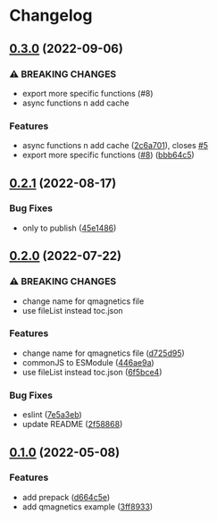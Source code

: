 # Changelog

## [0.3.0](https://github.com/cheminfo/jcamp-data-test/compare/v0.2.1...v0.3.0) (2022-09-06)


### ⚠ BREAKING CHANGES

* export more specific functions (#8)
* async functions n add cache

### Features

* async functions n add cache ([2c6a701](https://github.com/cheminfo/jcamp-data-test/commit/2c6a701ee9fca5ac4285c6ce238b54747b5d1980)), closes [#5](https://github.com/cheminfo/jcamp-data-test/issues/5)
* export more specific functions ([#8](https://github.com/cheminfo/jcamp-data-test/issues/8)) ([bbb64c5](https://github.com/cheminfo/jcamp-data-test/commit/bbb64c5cfb9e50899b1b236cb47ea75ef8a5f1a6))

## [0.2.1](https://github.com/cheminfo/jcamp-data-test/compare/v0.2.0...v0.2.1) (2022-08-17)


### Bug Fixes

* only to publish ([45e1486](https://github.com/cheminfo/jcamp-data-test/commit/45e14868d6d75e8e3d82ea7bc553cf85aa9cccaf))

## [0.2.0](https://github.com/cheminfo/jcamp-data-test/compare/v0.1.0...v0.2.0) (2022-07-22)


### ⚠ BREAKING CHANGES

* change name for qmagnetics file
* use fileList instead toc.json

### Features

* change name for qmagnetics file ([d725d95](https://github.com/cheminfo/jcamp-data-test/commit/d725d956c7d9585a0f7ac80293ea2ab9bd2f4fb3))
* commonJS to ESModule ([446ae9a](https://github.com/cheminfo/jcamp-data-test/commit/446ae9ae345e33d5d575ddec1708ccbf8e0a121e))
* use fileList instead toc.json ([6f5bce4](https://github.com/cheminfo/jcamp-data-test/commit/6f5bce4ee5feea6f5e714b4213a8f925c242bcc3))


### Bug Fixes

* eslint ([7e5a3eb](https://github.com/cheminfo/jcamp-data-test/commit/7e5a3eb7f361eea1b1de47b69f6ee80c01d4681a))
* update README ([2f58868](https://github.com/cheminfo/jcamp-data-test/commit/2f58868943fdbda1558f74f3a7c2bff1295368d0))

## [0.1.0](https://github.com/cheminfo/jcamp-data-test/compare/v0.0.5...v0.1.0) (2022-05-08)


### Features

* add prepack ([d664c5e](https://github.com/cheminfo/jcamp-data-test/commit/d664c5e7e1d0344a7fa4ccf007a7d6ad7c406ec9))
* add qmagnetics example ([3ff8933](https://github.com/cheminfo/jcamp-data-test/commit/3ff89335e7780785af7d5dbaec089d8b702b7074))
